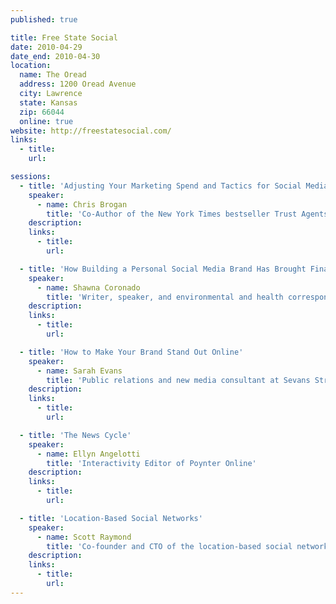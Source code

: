 ```yaml
---
published: true

title: Free State Social
date: 2010-04-29
date_end: 2010-04-30
location:
  name: The Oread
  address: 1200 Oread Avenue
  city: Lawrence
  state: Kansas
  zip: 66044
  online: true
website: http://freestatesocial.com/
links:
  - title:
    url:

sessions:
  - title: 'Adjusting Your Marketing Spend and Tactics for Social Media'
    speaker:
      - name: Chris Brogan
        title: 'Co-Author of the New York Times bestseller Trust Agents'
    description:
    links:
      - title:
        url:

  - title: 'How Building a Personal Social Media Brand Has Brought Financial Success, Sponsors, World Travel, and Helped Me to Make a Difference on a Global Level'
    speaker:
      - name: Shawna Coronado
        title: 'Writer, speaker, and environmental and health correspondent'
    description:
    links:
      - title:
        url:

  - title: 'How to Make Your Brand Stand Out Online'
    speaker:
      - name: Sarah Evans
        title: 'Public relations and new media consultant at Sevans Strategy'
    description:
    links:
      - title:
        url:

  - title: 'The News Cycle'
    speaker:
      - name: Ellyn Angelotti
        title: 'Interactivity Editor of Poynter Online'
    description:
    links:
      - title:
        url:

  - title: 'Location-Based Social Networks'
    speaker:
      - name: Scott Raymond
        title: 'Co-founder and CTO of the location-based social network Gowalla'
    description:
    links:
      - title:
        url:
---
```

